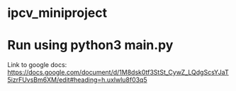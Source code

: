 # ipcv_miniproject
# Run using python3 main.py

Link to google docs:
https://docs.google.com/document/d/1M8dsk0tf3StSt_CywZ_LQdgScsYJaT5izrFUvsBm6XM/edit#heading=h.uxlwlu8f03q5